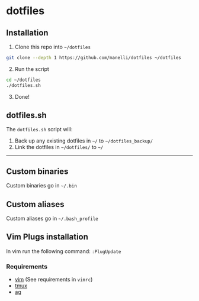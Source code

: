 dotfiles
========


## Installation
1) Clone this repo into `~/dotfiles`
``` bash
git clone --depth 1 https://github.com/manelli/dotfiles ~/dotfiles
```

2) Run the script
``` bash
cd ~/dotfiles
./dotfiles.sh
```

3) Done!


## dotfiles.sh
The `dotfiles.sh` script will:

1. Back up any existing dotfiles in `~/` to `~/dotfiles_backup/`
2. Link the dotfiles in `~/dotfiles/` to `~/`

---

## Custom binaries
Custom binaries go in `~/.bin`

## Custom aliases
Custom aliases go in `~/.bash_profile`

## Vim Plugs installation
In vim run the following command: `:PlugUpdate`

### Requirements
- [vim](https://github.com/vim/vim) (See requirements in `vimrc`)
- [tmux](https://github.com/tmux/tmux)
- [ag](https://github.com/ggreer/the_silver_searcher)
